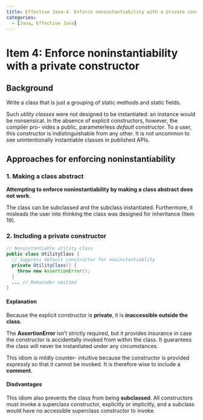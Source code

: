 ```yaml
---
title: Effective Java-4. Enforce noninstantiability with a private constructor
categories:
  - [Java, Effective Java]
---
```


# Item 4:  Enforce noninstantiability with a private constructor

## Background

Write a class that is just a grouping of static methods and static fields.

Such *utility classes* were not designed to be instantiated: an instance would be nonsensical. In the absence of explicit constructors, however, the compiler pro- vides a public, parameterless *default constructor*. To a user, this constructor is indistinguishable from any other. It is not uncommon to see unintentionally instantiable classes in published APIs.

## Approaches for enforcing noninstantiability

### 1. Making a class abstract

**Attempting to enforce noninstantiability by making a class abstract does not work.** 

The class can be subclassed and the subclass instantiated. Furthermore, it misleads the user into thinking the class was designed for inheritance (Item 19).

### 2. Including a private constructor

```java
// Noninstantiable utility class
public class UtilityClass {
  // Suppress default constructor for noninstantiablity
  private UtilityClass() {
    throw new AssertionError();
  }
  ... // Remainder omitted
}
```

#### Explanation

Because the explicit constructor is **private**, it is **inaccessible outside the class.**

The **AssertionError** isn’t strictly required, but it provides insurance in case the constructor is accidentally invoked from within the class. It guarantees the class will never be instantiated under any circumstances.

This idiom is mildly counter- intuitive because the constructor is provided expressly so that it cannot be invoked. It is therefore wise to include a **comment**.

#### Disdvantages

This idiom also prevents the class from being **subclassed**. All constructors must invoke a superclass constructor, explicitly or implicitly, and a subclass would have no accessible superclass constructor to invoke.